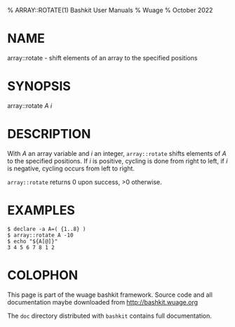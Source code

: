 % ARRAY::ROTATE(1) Bashkit User Manuals
% Wuage
% October 2022

# NAME

array::rotate - shift elements of an array to the specified positions

# SYNOPSIS

array::rotate *A* *i*

# DESCRIPTION

With *A* an array variable and *i* an integer, `array::rotate` shifts
elements of *A* to the specified positions. If *i* is positive, cycling
is done from right to left, if *i* is negative, cycling occurs from
left to right.

`array::rotate` returns 0 upon success, >0 otherwise.

# EXAMPLES

    $ declare -a A=( {1..8} )
    $ array::rotate A -10
    $ echo "${A[@]}"
    3 4 5 6 7 8 1 2

# COLOPHON
This page is part of the wuage bashkit framework. Source code and all
documentation maybe downloaded from <http://bashkit.wuage.org>

The `doc` directory distributed with `bashkit` contains full documentation.
